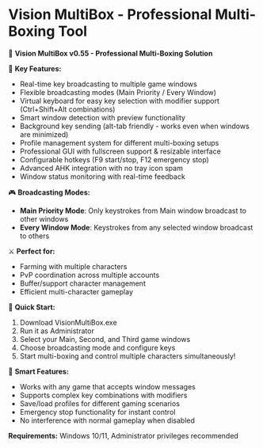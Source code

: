 # Vision MultiBox - Professional Multi-Boxing Tool

🏰 **Vision MultiBox v0.55 - Professional Multi-Boxing Solution**

🎯 **Key Features:**
* Real-time key broadcasting to multiple game windows
* Flexible broadcasting modes (Main Priority / Every Window)
* Virtual keyboard for easy key selection with modifier support (Ctrl+Shift+Alt combinations)
* Smart window detection with preview functionality
* Background key sending (alt-tab friendly - works even when windows are minimized)
* Profile management system for different multi-boxing setups
* Professional GUI with fullscreen support & resizable interface
* Configurable hotkeys (F9 start/stop, F12 emergency stop)
* Advanced AHK integration with no tray icon spam
* Window status monitoring with real-time feedback

🎮 **Broadcasting Modes:**
* **Main Priority Mode**: Only keystrokes from Main window broadcast to other windows
* **Every Window Mode**: Keystrokes from any selected window broadcast to others

⚔️ **Perfect for:**
* Farming with multiple characters
* PvP coordination across multiple accounts
* Buffer/support character management
* Efficient multi-character gameplay

🚀 **Quick Start:**
1. Download VisionMultiBox.exe
2. Run it as Administrator
3. Select your Main, Second, and Third game windows
4. Choose broadcasting mode and configure keys
5. Start multi-boxing and control multiple characters simultaneously!

🔑 **Smart Features:**
* Works with any game that accepts window messages
* Supports complex key combinations with modifiers
* Save/load profiles for different gaming scenarios
* Emergency stop functionality for instant control
* No interference with normal gameplay when disabled

**Requirements:** Windows 10/11, Administrator privileges recommended

